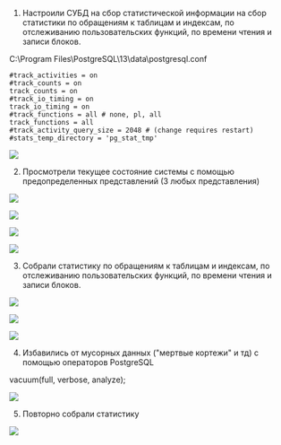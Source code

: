 1. Настроили СУБД на сбор статистической информации на сбор статистики по обращениям к таблицам и индексам, по отслеживанию пользовательских функций, по времени чтения и записи блоков.

C:\Program Files\PostgreSQL\13\data\postgresql.conf

```
#track_activities = on
#track_counts = on
track_counts = on
#track_io_timing = on
track_io_timing = on
#track_functions = all # none, pl, all
track_functions = all
#track_activity_query_size = 2048 # (change requires restart)
#stats_temp_directory = 'pg_stat_tmp'
```

![](RackMultipart20210519-4-j89xhb_html_b23c7b7d81c97751.png)

2. Просмотрели текущее состояние системы с помощью предопределенных представлений (3 любых представления)

![](RackMultipart20210519-4-j89xhb_html_a05dd2626ffd09fc.png)

![](RackMultipart20210519-4-j89xhb_html_8d5f941823d5ac37.png)

![](RackMultipart20210519-4-j89xhb_html_d2ab18ca8da63f4a.png)

![](RackMultipart20210519-4-j89xhb_html_e6a996187eb72124.png)

3. Собрали статистику по обращениям к таблицам и индексам, по отслеживанию пользовательских функций, по времени чтения и записи блоков.

![](RackMultipart20210519-4-j89xhb_html_d90bd9dacccc5dd7.png)

![](RackMultipart20210519-4-j89xhb_html_67f9272aaec2807d.png)

![](RackMultipart20210519-4-j89xhb_html_62d4cb254e286e84.png)

4. Избавились от мусорных данных (&quot;мертвые кортежи&quot; и тд) с помощью операторов PostgreSQL

vacuum(full, verbose, analyze);

![](RackMultipart20210519-4-j89xhb_html_130be02207c8384f.png)

5. Повторно собрали статистику

![](RackMultipart20210519-4-j89xhb_html_fd227f8e7914832e.png)